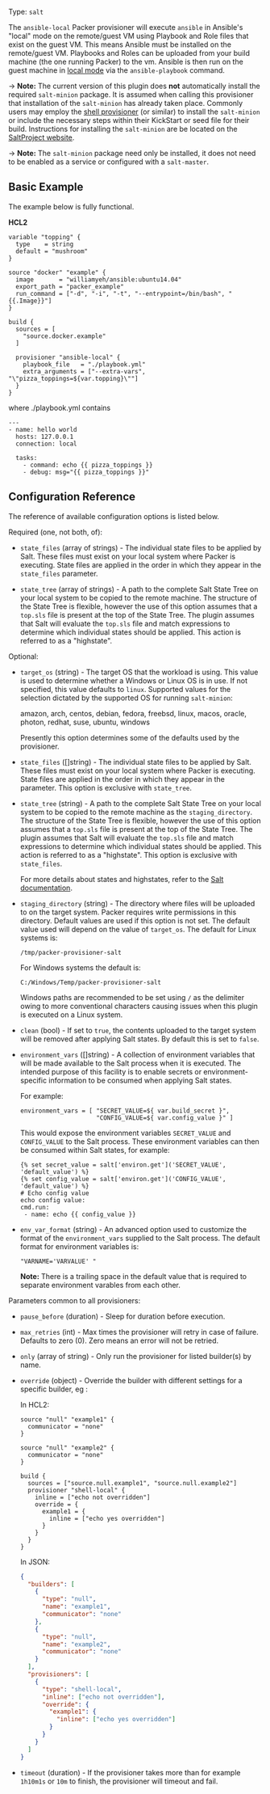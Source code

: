 Type: `salt`

The `ansible-local` Packer provisioner will execute `ansible` in Ansible's "local"
mode on the remote/guest VM using Playbook and Role files that exist on the
guest VM. This means Ansible must be installed on the remote/guest VM.
Playbooks and Roles can be uploaded from your build machine (the one running
Packer) to the vm. Ansible is then run on the guest machine in [local
mode](https://docs.ansible.com/ansible/latest/playbooks_delegation.html#local-playbooks)
via the `ansible-playbook` command.

-> **Note:** The current version of this plugin does **not** automatically install the required `salt-minion` package. It is assumed when calling this provisioner that installation of the `salt-minion` has already taken place. Commonly users may employ the [shell provisioner](/packer/docs/provisioner/shell) (or similar) to install the `salt-minion` or include the necessary steps within their KickStart or seed file for their build. Instructions for installing the `salt-minion` are be located on the [SaltProject website](https://docs.saltproject.io/salt/install-guide/en/latest/).

-> **Note:** The `salt-minion` package need only be installed, it does not need to be enabled as a service or configured with a `salt-master`.

## Basic Example

The example below is fully functional.

**HCL2**

```hcl
variable "topping" {
  type    = string
  default = "mushroom"
}

source "docker" "example" {
  image       = "williamyeh/ansible:ubuntu14.04"
  export_path = "packer_example"
  run_command = ["-d", "-i", "-t", "--entrypoint=/bin/bash", "{{.Image}}"]
}

build {
  sources = [
    "source.docker.example"
  ]

  provisioner "ansible-local" {
    playbook_file   = "./playbook.yml"
    extra_arguments = ["--extra-vars", "\"pizza_toppings=${var.topping}\""]
  }
}
```

where ./playbook.yml contains

```
---
- name: hello world
  hosts: 127.0.0.1
  connection: local

  tasks:
    - command: echo {{ pizza_toppings }}
    - debug: msg="{{ pizza_toppings }}"

```

## Configuration Reference

The reference of available configuration options is listed below.

Required (one, not both, of):

- `state_files` (array of strings) - The individual state files to be applied by Salt. These files must exist on
	your local system where Packer is executing. State files are applied in the order
	in which they appear in the `state_files` parameter.

- `state_tree` (array of strings) - A path to the complete Salt State Tree on your local system to be copied to the remote machine.
  The structure of the State Tree is flexible, however the use of this option assumes
	that a `top.sls` file is present at the top of the State Tree. The plugin assumes that Salt will evaluate
	the `top.sls` file and match expressions to determine which individual states should be applied. This action
	is referred to as a "highstate".

Optional:

<!-- Code generated from the comments of the Config struct in provisioner/salt/provisioner.go; DO NOT EDIT MANUALLY -->

- `target_os` (string) - The target OS that the workload is using. This value is used to determine whether a
  Windows or Linux OS is in use. If not specified, this value defaults to `linux`.
  Supported values for the selection dictated by the supported OS for running `salt-minion`:
  
  amazon, arch, centos, debian, fedora, freebsd, linux, macos, oracle, photon, redhat, suse, ubuntu, windows
  
  Presently this option determines some of the defaults used by the provisioner.

- `state_files` ([]string) - The individual state files to be applied by Salt. These files must exist on
  your local system where Packer is executing. State files are applied in the order
  in which they appear in the parameter. This option is exclusive
  with `state_tree`.

- `state_tree` (string) - A path to the complete Salt State Tree on your local system to be copied to the remote machine as the
  `staging_directory`. The structure of the State Tree is flexible, however the use of this option assumes
  that a `top.sls` file is present at the top of the State Tree. The plugin assumes that Salt will evaluate
  the `top.sls` file and match expressions to determine which individual states should be applied. This action
  is referred to as a "highstate". This option is exclusive with `state_files`.
  
  For more details about states and highstates, refer to the [Salt documentation](https://docs.saltproject.io/en/latest/topics/tutorials/starting_states.html).

- `staging_directory` (string) - The directory where files will be uploaded to on the target system. Packer requires write
  permissions in this directory. Default values are used if this option is not set.
  The default value used will depend on the value of `target_os`. The default for Linux systems is:
  
  ```
  /tmp/packer-provisioner-salt
  ```
  
  For Windows systems the default is:
  
  ```
  C:/Windows/Temp/packer-provisioner-salt
  ```
  
  Windows paths are recommended to be set using `/` as the delimiter owing to more conventional
  characters causing issues when this plugin is executed on a Linux system.

- `clean` (bool) - If set to `true`, the contents uploaded to the target system will be removed after
  applying Salt states. By default this is set to `false`.

- `environment_vars` ([]string) - A collection of environment variables that will be made available to the Salt process
  when it is executed. The intended purpose of this facility is to enable secrets or
  environment-specific information to be consumed when applying Salt states.
  
  For example:
  
  ```hcl
  environment_vars = [ "SECRET_VALUE=${ var.build_secret }",
                       "CONFIG_VALUE=${ var.config_value }" ]
  ```
  This would expose the environment variables `SECRET_VALUE` and `CONFIG_VALUE` to the Salt process.
  These environment variables can then be consumed within Salt states, for example:
  
  ```text
  {% set secret_value = salt['environ.get']('SECRET_VALUE', 'default_value') %}
  {% set config_value = salt['environ.get']('CONFIG_VALUE', 'default_value') %}
  # Echo config value
  echo config value:
  cmd.run:
   - name: echo {{ config_value }}
  ```

- `env_var_format` (string) - An advanced option used to customize the format of the `environment_vars` supplied to the Salt process.
  The default format for environment variables is:
  
  ```
  "VARNAME='VARVALUE' "
  ```
  
  **Note:** There is a trailing space in the default value that is required to separate environment varables from each other.

<!-- End of code generated from the comments of the Config struct in provisioner/salt/provisioner.go; -->


Parameters common to all provisioners:

- `pause_before` (duration) - Sleep for duration before execution.

- `max_retries` (int) - Max times the provisioner will retry in case of failure. Defaults to zero (0). Zero means an error will not be retried.

- `only` (array of string) - Only run the provisioner for listed builder(s)
  by name.

- `override` (object) - Override the builder with different settings for a
  specific builder, eg :

  In HCL2:

  ```hcl
  source "null" "example1" {
    communicator = "none"
  }

  source "null" "example2" {
    communicator = "none"
  }

  build {
    sources = ["source.null.example1", "source.null.example2"]
    provisioner "shell-local" {
      inline = ["echo not overridden"]
      override = {
        example1 = {
          inline = ["echo yes overridden"]
        }
      }
    }
  }
  ```

  In JSON:

  ```json
  {
    "builders": [
      {
        "type": "null",
        "name": "example1",
        "communicator": "none"
      },
      {
        "type": "null",
        "name": "example2",
        "communicator": "none"
      }
    ],
    "provisioners": [
      {
        "type": "shell-local",
        "inline": ["echo not overridden"],
        "override": {
          "example1": {
            "inline": ["echo yes overridden"]
          }
        }
      }
    ]
  }
  ```

- `timeout` (duration) - If the provisioner takes more than for example
  `1h10m1s` or `10m` to finish, the provisioner will timeout and fail.
